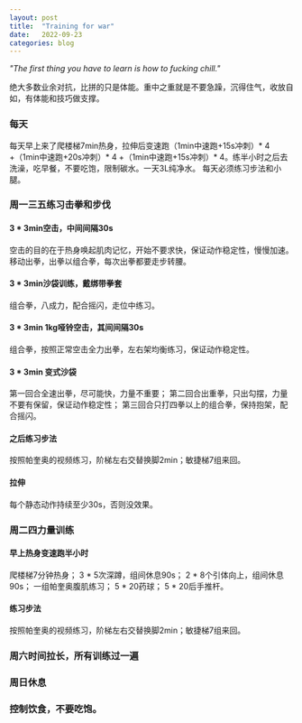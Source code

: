 ```yaml
---
layout: post
title:  "Training for war"
date:   2022-09-23
categories: blog
---
```


*"The first thing you have to learn is how to fucking chill."*

绝大多数业余对抗，比拼的只是体能。重中之重就是不要急躁，沉得住气，收放自如，有体能和技巧做支撑。

### 每天
每天早上来了爬楼梯7min热身，拉伸后变速跑（1min中速跑+15s冲刺）* 4 +（1min中速跑+20s冲刺）* 4 +（1min中速跑+15s冲刺）* 4。练半小时之后去洗澡，吃早餐，不要吃饱，限制碳水。一天3L纯净水。 每天必须练习步法和小腿。

### 周一三五练习击拳和步伐
#### 3 * 3min空击，中间间隔30s
空击的目的在于热身唤起肌肉记忆，开始不要求快，保证动作稳定性，慢慢加速。移动出拳，出拳以组合拳，每次出拳都要走步转腰。

#### 3 * 3min沙袋训练，戴绑带拳套
组合拳，八成力，配合摇闪，走位中练习。

#### 3 * 3min 1kg哑铃空击，其间间隔30s
组合拳，按照正常空击全力出拳，左右架均衡练习，保证动作稳定性。

#### 3 * 3min 变式沙袋
第一回合全速出拳，尽可能快，力量不重要； 第二回合出重拳，只出勾摆，力量不要有保留，保证动作稳定性； 第三回合只打四拳以上的组合拳，保持抱架，配合摇闪。

#### 之后练习步法
按照帕奎奥的视频练习，阶梯左右交替换脚2min；敏捷梯7组来回。

#### 拉伸
每个静态动作持续至少30s，否则没效果。

### 周二四力量训练
#### 早上热身变速跑半小时
爬楼梯7分钟热身； 3 * 5次深蹲，组间休息90s； 2 * 8个引体向上，组间休息90s； 一组帕奎奥腹肌练习； 5 * 20药球； 5 * 20后手推杆。

#### 练习步法
按照帕奎奥的视频练习，阶梯左右交替换脚2min；敏捷梯7组来回。

### 周六时间拉长，所有训练过一遍

### 周日休息

### 控制饮食，不要吃饱。
